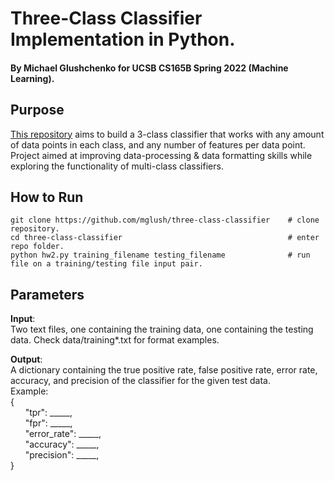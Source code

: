 # Three-Class Classifier Implementation in Python.
#### By Michael Glushchenko for UCSB CS165B Spring 2022 (Machine Learning).

## Purpose
[This repository](https://github.com/mglush/three-class-classifier) aims to build a 3-class classifier that works with any amount of data points in each class, and any number of features per data point. Project aimed at improving data-processing & data formatting skills while exploring the functionality of multi-class classifiers.

## How to Run
~~~
git clone https://github.com/mglush/three-class-classifier    # clone repository.
cd three-class-classifier                                     # enter repo folder.
python hw2.py training_filename testing_filename              # run file on a training/testing file input pair.
~~~

## Parameters
**Input**:\
Two text files, one containing the training data, one containing the testing data. Check data/training*.txt for format examples.

**Output**:\
A dictionary containing the true positive rate,  false positive rate, error rate, accuracy, and precision of the classifier for the given test data.\
Example:\
{\
&nbsp;&nbsp;&nbsp;&nbsp;&nbsp;&nbsp;"tpr": _____,\
&nbsp;&nbsp;&nbsp;&nbsp;&nbsp;&nbsp;"fpr": _____,\
&nbsp;&nbsp;&nbsp;&nbsp;&nbsp;&nbsp;"error_rate": _____,\
&nbsp;&nbsp;&nbsp;&nbsp;&nbsp;&nbsp;"accuracy": _____,\
&nbsp;&nbsp;&nbsp;&nbsp;&nbsp;&nbsp;"precision": _____,\
}
